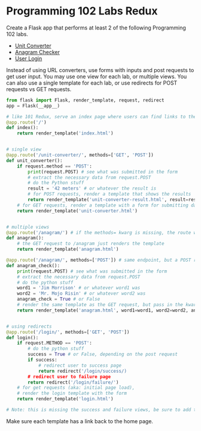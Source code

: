 # Programming 102 Labs Redux

Create a Flask app that performs at least 2 of the following Programming 102 labs.

- [Unit Converter](https://github.com/PdxCodeGuild/Programming102/blob/master/labs/lab3.md)
- [Anagram Checker](https://github.com/PdxCodeGuild/Programming102/blob/master/labs/lab4.md)
- [User Login](https://github.com/PdxCodeGuild/Programming102/blob/master/labs/lab5.md)

Instead of using URL converters, use forms with inputs and post requests to get user input.  You may use one view for each lab, or multiple views.  You can also use a single template for each lab, or use redirects for POST requests vs GET requests.

```py
from flask import Flask, render_template, request, redirect
app = Flask(__app__)

# like 101 Redux, serve an index page where users can find links to the labs
@app.route('/')
def index():
	return render_template('index.html')


# single view
@app.route('/unit-converter/', methods=['GET', 'POST'])
def unit_converter():
	if request.method == 'POST':
		print(request.POST) # see what was submitted in the form
		# extract the necessary data from request.POST
		# do the Python stuff
		result = '42 meters' # or whatever the result is
		# for POST requests, render a template that shows the results
		return render_template('unit-converter-result.html', result=result)
	# for GET requests, render a template with a form for submitting data
	return render_template('unit-converter.html')


# multiple views
@app.route('/anagram/') # if the methods= kwarg is missing, the route will only accept GET requests
def anagram():
	# the GET request to /anagram just renders the template
	return render_template('anagram.html')

@app.route('/anagram/', methods=['POST']) # same endpoint, but a POST request
def anagram_check():
	print(request.POST) # see what was submitted in the form
	# extract the necessary data from request.POST
	# do the python stuff
	word1 = 'Jim Morrison' # or whatever word1 was
	word2 = 'Mr. Mojo Risin' # or whatever word2 was
	anagram_check = True # or False
	# render the same template as the GET request, but pass in the kwargs
	return render_template('anagram.html', word1=word1, word2=word2, anagram_check=anagram_check)


# using redirects
@app.route('/login/', methods=['GET', 'POST'])
def login():
	if request.METHOD == 'POST':
		# do the python stuff
		success = True # or False, depending on the post request
		if success:
			# redirect user to success page
			return redirect('/login/success/)
		# redirect user to failure page
		return redirect('/login/failure/')
	# for get requests (aka: initial page load),
	# render the login template with the form
	return render_template('login.html')

# Note: this is missing the success and failure views, be sure to add those!
```

Make sure each template has a link back to the home page.
